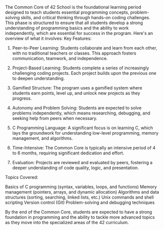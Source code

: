 The Common Core of 42 School is the foundational learning period designed to teach students essential programming concepts, problem-solving skills, and critical thinking through hands-on coding challenges. This phase is structured to ensure that all students develop a strong understanding of programming basics and the ability to work independently, which are essential for success in the program. Here's an overview of what it involves:
Key Features:

1. Peer-to-Peer Learning:
        Students collaborate and learn from each other, with no traditional teachers or classes. This approach fosters communication, teamwork, and independence.

2. Project-Based Learning:
        Students complete a series of increasingly challenging coding projects. Each project builds upon the previous one to deepen understanding.

3. Gamified Structure:
        The program uses a gamified system where students earn points, level up, and unlock new projects as they progress.

4. Autonomy and Problem Solving:
        Students are expected to solve problems independently, which means researching, debugging, and seeking help from peers when necessary.

5. C Programming Language:
        A significant focus is on learning C, which lays the groundwork for understanding low-level programming, memory management, and algorithms.

6. Time-Intensive:
        The Common Core is typically an intensive period of 4 to 6 months, requiring significant dedication and effort.

7. Evaluation:
        Projects are reviewed and evaluated by peers, fostering a deeper understanding of code quality, logic, and presentation.

Topics Covered:

  Basics of C programming (syntax, variables, loops, and functions)
  Memory management (pointers, arrays, and dynamic allocation)
  Algorithms and data structures (sorting, searching, linked lists, etc.)
  Unix commands and shell scripting
  Version control (Git)
  Problem-solving and debugging techniques

By the end of the Common Core, students are expected to have a strong foundation in programming and the ability to tackle more advanced topics as they move into the specialized areas of the 42 curriculum.
